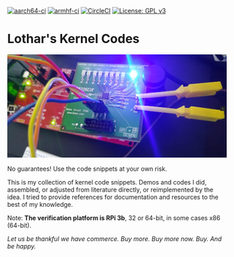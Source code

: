 [![aarch64-ci](https://github.com/Rubusch/c_linux/actions/workflows/aarch64-ci.yml/badge.svg)](https://github.com/Rubusch/c_linux/actions/workflows/aarch64-ci.yml)
[![armhf-ci](https://github.com/Rubusch/c_linux/actions/workflows/armhf-ci.yml/badge.svg)](https://github.com/Rubusch/c_linux/actions/workflows/armhf-ci.yml)
[![CircleCI](https://dl.circleci.com/status-badge/img/gh/Rubusch/c_linux/tree/master.svg?style=shield)](https://dl.circleci.com/status-badge/redirect/gh/Rubusch/c_linux/tree/master)
[![License: GPL v3](https://img.shields.io/badge/License-GPL%20v3-blue.svg)](https://www.gnu.org/licenses/gpl-3.0.html)


# Lothar's Kernel Codes

![Hardware](./pics/screenshot01.jpg)  

No guarantees! Use the code snippets at your own risk.  

This is my collection of kernel code snippets. Demos and codes I did, assembled, or adjusted from literature directly, or reimplemented by the idea. I tried to provide references for documentation and resources to the best of my knowledge.  

Note: **The verification platform is RPi 3b**, 32 or 64-bit, in some cases x86 (64-bit).  

_Let us be thankful we have commerce. Buy more. Buy more now. Buy. And be happy._
